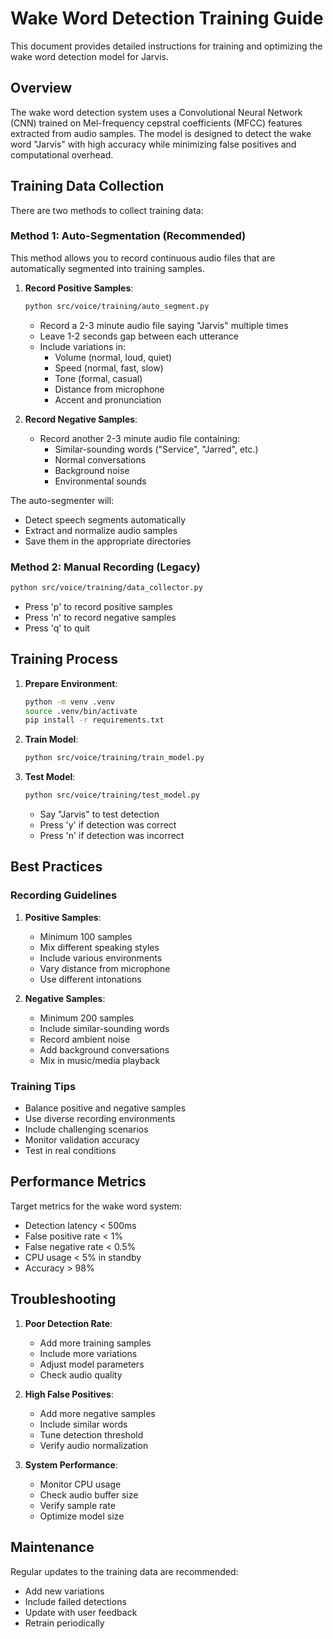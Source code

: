 # Wake Word Detection Training Guide

This document provides detailed instructions for training and optimizing the wake word detection model for Jarvis.

## Overview

The wake word detection system uses a Convolutional Neural Network (CNN) trained on Mel-frequency cepstral coefficients (MFCC) features extracted from audio samples. The model is designed to detect the wake word "Jarvis" with high accuracy while minimizing false positives and computational overhead.

## Training Data Collection

There are two methods to collect training data:

### Method 1: Auto-Segmentation (Recommended)
This method allows you to record continuous audio files that are automatically segmented into training samples.

1. **Record Positive Samples**:
   ```bash
   python src/voice/training/auto_segment.py
   ```
   - Record a 2-3 minute audio file saying "Jarvis" multiple times
   - Leave 1-2 seconds gap between each utterance
   - Include variations in:
     - Volume (normal, loud, quiet)
     - Speed (normal, fast, slow)
     - Tone (formal, casual)
     - Distance from microphone
     - Accent and pronunciation

2. **Record Negative Samples**:
   - Record another 2-3 minute audio file containing:
     - Similar-sounding words ("Service", "Jarred", etc.)
     - Normal conversations
     - Background noise
     - Environmental sounds

The auto-segmenter will:
- Detect speech segments automatically
- Extract and normalize audio samples
- Save them in the appropriate directories

### Method 2: Manual Recording (Legacy)
```bash
python src/voice/training/data_collector.py
```
- Press 'p' to record positive samples
- Press 'n' to record negative samples
- Press 'q' to quit

## Training Process

1. **Prepare Environment**:
   ```bash
   python -m venv .venv
   source .venv/bin/activate
   pip install -r requirements.txt
   ```

2. **Train Model**:
   ```bash
   python src/voice/training/train_model.py
   ```

3. **Test Model**:
   ```bash
   python src/voice/training/test_model.py
   ```
   - Say "Jarvis" to test detection
   - Press 'y' if detection was correct
   - Press 'n' if detection was incorrect

## Best Practices

### Recording Guidelines
1. **Positive Samples**:
   - Minimum 100 samples
   - Mix different speaking styles
   - Include various environments
   - Vary distance from microphone
   - Use different intonations

2. **Negative Samples**:
   - Minimum 200 samples
   - Include similar-sounding words
   - Record ambient noise
   - Add background conversations
   - Mix in music/media playback

### Training Tips
- Balance positive and negative samples
- Use diverse recording environments
- Include challenging scenarios
- Monitor validation accuracy
- Test in real conditions

## Performance Metrics

Target metrics for the wake word system:
- Detection latency < 500ms
- False positive rate < 1%
- False negative rate < 0.5%
- CPU usage < 5% in standby
- Accuracy > 98%

## Troubleshooting

1. **Poor Detection Rate**:
   - Add more training samples
   - Include more variations
   - Adjust model parameters
   - Check audio quality

2. **High False Positives**:
   - Add more negative samples
   - Include similar words
   - Tune detection threshold
   - Verify audio normalization

3. **System Performance**:
   - Monitor CPU usage
   - Check audio buffer size
   - Verify sample rate
   - Optimize model size

## Maintenance

Regular updates to the training data are recommended:
- Add new variations
- Include failed detections
- Update with user feedback
- Retrain periodically 